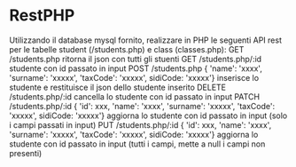 # RestPHP
Utilizzando il database mysql fornito, realizzare in PHP le seguenti API rest per le tabelle student (/students.php) e class (classes.php):  GET /students.php ritorna il json con tutti gli stuenti  GET /students.php/:id studente con id passato in input  POST /students.php { 'name': 'xxxx', 'surname': 'xxxxx', 'taxCode': 'xxxxx', sidiCode: 'xxxxx'} inserisce lo studente e restituisce il json dello studente inserito  DELETE /students.php/:id cancella lo studente con id passato in input  PATCH /students.php/:id { 'id': xxx, 'name': 'xxxx', 'surname': 'xxxxx', 'taxCode': 'xxxxx', sidiCode: 'xxxxx'} aggiorna lo studente con id passato in input (solo i campi passati in input)  PUT /students.php/:id { 'id': xxx, 'name': 'xxxx', 'surname': 'xxxxx', 'taxCode': 'xxxxx', sidiCode: 'xxxxx'} aggiorna lo studente con id passato in input (tutti i campi, mette a null i campi non presenti)
